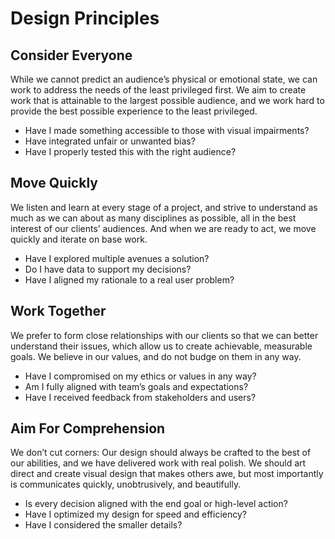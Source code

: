
# Design Principles
## Consider Everyone

While we cannot predict an audience’s physical or emotional state, we can work to address the needs of the least privileged first. We aim to create work that is attainable to the largest possible audience, and we work hard to provide the best possible experience to the least privileged.

- Have I made something accessible to those with visual impairments?
- Have integrated unfair or unwanted bias?
- Have I properly tested this with the right audience?


## Move Quickly

We listen and learn at every stage of a project, and strive to understand as much as we can about as many disciplines as possible, all in the best interest of our clients’ audiences. And when we are ready to act, we move quickly and iterate on base work. 

- Have I explored multiple avenues a solution?
- Do I have data to support my decisions?
- Have I aligned my rationale to a real user problem?


## Work Together

We prefer to form close relationships with our clients so that we can better understand their issues, which allow us to create achievable, measurable goals. We believe in our values, and do not budge on them in any way.

- Have I compromised on my ethics or values in any way?
- Am I fully aligned with team’s goals and expectations?
- Have I received feedback from stakeholders and users?


## Aim For Comprehension 

We don’t cut corners: Our design should always be crafted to the best of our abilities, and we have delivered work with real polish. We should art direct and create visual design that makes others awe, but most importantly is communicates quickly, unobtrusively, and beautifully.

- Is every decision aligned with the end goal or high-level action?
- Have I optimized my design for speed and efficiency?
- Have I considered the smaller details?
